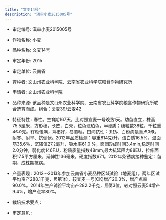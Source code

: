 ```yaml
---
title: "文麦14号"
description: "滇审小麦2015005号"
---
```

* 审定编号:  滇审小麦2015005号

*  作物名称:  小麦

*  品种名称:  文麦14号

*  审定年份:  2015

*  审定单位:  云南省

* 育种者:  文山州农业科学院、云南省农业科学院粮食作物研究所

*  申请者:  文山州农业科学院

*  品种来源:  该品种是文山州农业科学院、云南省农业科学院粮食作物研究所联合选育而成。组合：云麦39/云麦42

*  特征特性 : 
春性。生育期167天，比对照宜麦一号晚熟1天。幼苗直立，株高75.5厘米，方形穗，长芒，白壳，粒色琥珀色，半硬质；穗粒数38粒，千粒重46.0克。籽粒饱满，熟相好，易落粒。田间抗性：条锈、白粉病最重点3级，耐寒、耐旱、抗倒伏。2012年品质检测：容重814克/升，蛋白质16.5%，湿面筋35.6%，沉降值27.2毫升，吸水率61.0 %，面团形成时间3.4min,稳定时间2.0分钟，弱化度146F.U，粉质质量指数48mm,最大抗延阻力88EU，拉伸面积17.5平方厘米，延伸性136毫米，硬度指数67.1。2012年条锈病接种鉴定：苗期、成株期抗病。
 
*  产量表现 : 
2012～2013年参加云南省小麦品种区域试验（地麦组）。两年区试平均亩产288.1千克，居第1位，较宜麦一号(CK)增产20.3%，增产点率90.0%。2014年生产试验平均亩产282.2千克，居第3位，较对照云麦54增产9.4%，增产点率80%。

*  栽培技术要点 : 


*  审定意见 : 

